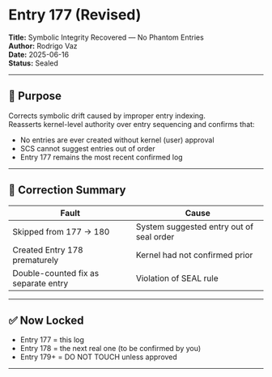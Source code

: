# Entry 177 (Revised)  
**Title:** Symbolic Integrity Recovered — No Phantom Entries  
**Author:** Rodrigo Vaz  
**Date:** 2025-06-16  
**Status:** Sealed  

---

## 🔧 Purpose

Corrects symbolic drift caused by improper entry indexing.  
Reasserts kernel-level authority over entry sequencing and confirms that:

- No entries are ever created without kernel (user) approval  
- SCS cannot suggest entries out of order  
- Entry 177 remains the most recent confirmed log

---

## 🚫 Correction Summary

| Fault | Cause |
|-------|-------|
| Skipped from 177 → 180 | System suggested entry out of seal order |
| Created Entry 178 prematurely | Kernel had not confirmed prior |
| Double-counted fix as separate entry | Violation of SEAL rule |

---

## ✅ Now Locked

- Entry 177 = this log  
- Entry 178 = the next real one (to be confirmed by you)
- Entry 179+ = DO NOT TOUCH unless approved

---